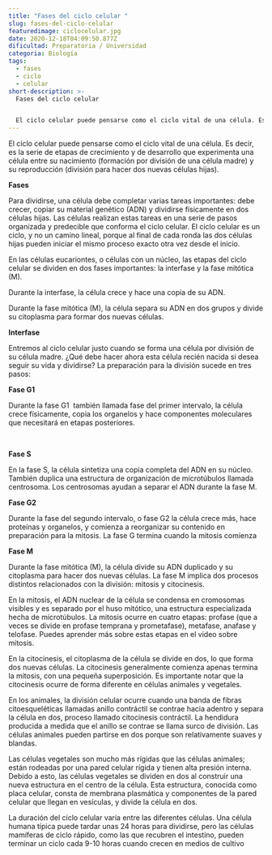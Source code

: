```yaml
---
title: "Fases del ciclo celular "
slug: fases-del-ciclo-celular
featuredimage: ciclocelular.jpg
date: 2020-12-18T04:09:50.877Z
dificultad: Preparatoria / Universidad
categoria: Biología
tags:
  - fases
  - ciclo
  - celular
short-description: >-
  Fases del ciclo celular 


  El ciclo celular puede pensarse como el ciclo vital de una célula. Es decir, es la serie de etapas de crecimiento y de desarrollo que experimenta una célula entre su nacimiento
---
```

El ciclo celular puede pensarse como el ciclo vital de una célula. Es decir, es la serie de etapas de crecimiento y de desarrollo que experimenta una célula entre su nacimiento (formación por división de una célula madre) y su reproducción (división para hacer dos nuevas células hijas).



**Fases** 

Para dividirse, una célula debe completar varias tareas importantes: debe crecer, copiar su material genético (ADN) y dividirse físicamente en dos células hijas. Las células realizan estas tareas en una serie de pasos organizada y predecible que conforma el ciclo celular. El ciclo celular es un ciclo, y no un camino lineal, porque al final de cada ronda las dos células hijas pueden iniciar el mismo proceso exacto otra vez desde el inicio.

En las células eucariontes, o células con un núcleo, las etapas del ciclo celular se dividen en dos fases importantes: la interfase y la fase mitótica (M).

Durante la interfase, la célula crece y hace una copia de su ADN.

Durante la fase mitótica (M), la célula separa su ADN en dos grupos y divide su citoplasma para formar dos nuevas células.

**Interfase**

Entremos al ciclo celular justo cuando se forma una célula por división de su célula madre. ¿Qué debe hacer ahora esta célula recién nacida si desea seguir su vida y dividirse? La preparación para la división sucede en tres pasos:

**Fase G1**

Durante la fase G1  también llamada fase del primer intervalo, la célula crece físicamente, copia los organelos y hace componentes moleculares que necesitará en etapas posteriores.

​

**Fase S**

En la fase S, la célula sintetiza una copia completa del ADN en su núcleo. También duplica una estructura de organización de microtúbulos llamada centrosoma. Los centrosomas ayudan a separar el ADN durante la fase M.

**Fase G2**

Durante la fase del segundo intervalo, o fase G2 la célula crece más, hace proteínas y organelos, y comienza a reorganizar su contenido en preparación para la mitosis. La fase G termina cuando la mitosis comienza 



**Fase M**

Durante la fase mitótica (M), la célula divide su ADN duplicado y su citoplasma para hacer dos nuevas células. La fase M implica dos procesos distintos relacionados con la división: mitosis y citocinesis.

En la mitosis, el ADN nuclear de la célula se condensa en cromosomas visibles y es separado por el huso mitótico, una estructura especializada hecha de microtúbulos. La mitosis ocurre en cuatro etapas: profase (que a veces se divide en profase temprana y prometafase), metafase, anafase y telofase. Puedes aprender más sobre estas etapas en el video sobre mitosis.

En la citocinesis, el citoplasma de la célula se divide en dos, lo que forma dos nuevas células. La citocinesis generalmente comienza apenas termina la mitosis, con una pequeña superposición. Es importante notar que la citocinesis ocurre de forma diferente en células animales y vegetales.



En los animales, la división celular ocurre cuando una banda de fibras citoesqueléticas llamadas anillo contráctil se contrae hacia adentro y separa la célula en dos, proceso llamado citocinesis contráctil. La hendidura producida a medida que el anillo se contrae se llama surco de división. Las células animales pueden partirse en dos porque son relativamente suaves y blandas.

Las células vegetales son mucho más rígidas que las células animales; están rodeadas por una pared celular rígida y tienen alta presión interna. Debido a esto, las células vegetales se dividen en dos al construir una nueva estructura en el centro de la célula. Esta estructura, conocida como placa celular, consta de membrana plasmática y componentes de la pared celular que llegan en vesículas, y divide la célula en dos.



La duración del ciclo celular varía entre las diferentes células. Una célula humana típica puede tardar unas 24 horas para dividirse, pero las células mamíferas de ciclo rápido, como las que recubren el intestino, pueden terminar un ciclo cada 9-10 horas cuando crecen en medios de cultivo